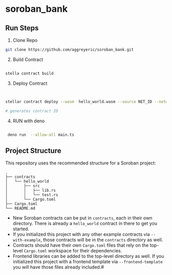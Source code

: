 # soroban_bank

## Run Steps 

1. Clone Repo

```sh  
git clone https://github.com/aggreyeric/soroban_bank.git
```

2.  Build Contract
```sh

stella contract build


```

3.  Deploy Contract

```sh 


stellar contract deploy --wasm  hello_world.wasm --source NET_ID --network testnet 

# generates contract ID 

  ```


4. RUN with deno

```sh 

 deno run  --allow-all main.ts

```


## Project Structure


This repository uses the recommended structure for a Soroban project:
```text
.
├── contracts
│   └── hello_world
│       ├── src
│       │   ├── lib.rs
│       │   └── test.rs
│       └── Cargo.toml
├── Cargo.toml
└── README.md
```

- New Soroban contracts can be put in `contracts`, each in their own directory. There is already a `hello_world` contract in there to get you started.
- If you initialized this project with any other example contracts via `--with-example`, those contracts will be in the `contracts` directory as well.
- Contracts should have their own `Cargo.toml` files that rely on the top-level `Cargo.toml` workspace for their dependencies.
- Frontend libraries can be added to the top-level directory as well. If you initialized this project with a frontend template via `--frontend-template` you will have those files already included.# 
